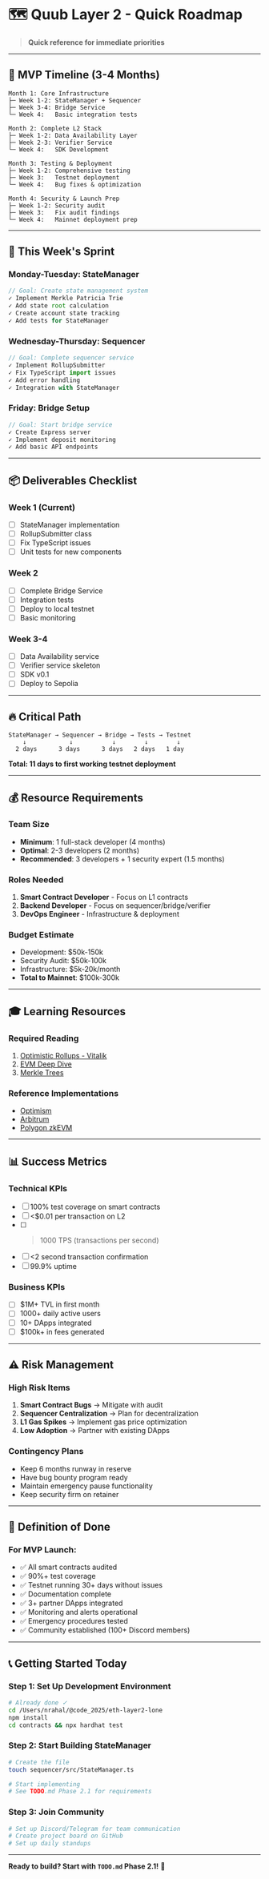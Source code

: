 # 🗺️ Quub Layer 2 - Quick Roadmap

> **Quick reference for immediate priorities**

---

## 🎯 **MVP Timeline (3-4 Months)**

```
Month 1: Core Infrastructure
├─ Week 1-2: StateManager + Sequencer
├─ Week 3-4: Bridge Service
└─ Week 4:   Basic integration tests

Month 2: Complete L2 Stack
├─ Week 1-2: Data Availability Layer
├─ Week 2-3: Verifier Service
└─ Week 4:   SDK Development

Month 3: Testing & Deployment
├─ Week 1-2: Comprehensive testing
├─ Week 3:   Testnet deployment
└─ Week 4:   Bug fixes & optimization

Month 4: Security & Launch Prep
├─ Week 1-2: Security audit
├─ Week 3:   Fix audit findings
└─ Week 4:   Mainnet deployment prep
```

---

## 🚀 **This Week's Sprint**

### **Monday-Tuesday: StateManager**

```typescript
// Goal: Create state management system
✓ Implement Merkle Patricia Trie
✓ Add state root calculation
✓ Create account state tracking
✓ Add tests for StateManager
```

### **Wednesday-Thursday: Sequencer**

```typescript
// Goal: Complete sequencer service
✓ Implement RollupSubmitter
✓ Fix TypeScript import issues
✓ Add error handling
✓ Integration with StateManager
```

### **Friday: Bridge Setup**

```typescript
// Goal: Start bridge service
✓ Create Express server
✓ Implement deposit monitoring
✓ Add basic API endpoints
```

---

## 📦 **Deliverables Checklist**

### **Week 1 (Current)**

- [ ] StateManager implementation
- [ ] RollupSubmitter class
- [ ] Fix TypeScript issues
- [ ] Unit tests for new components

### **Week 2**

- [ ] Complete Bridge Service
- [ ] Integration tests
- [ ] Deploy to local testnet
- [ ] Basic monitoring

### **Week 3-4**

- [ ] Data Availability service
- [ ] Verifier service skeleton
- [ ] SDK v0.1
- [ ] Deploy to Sepolia

---

## 🔥 **Critical Path**

```
StateManager → Sequencer → Bridge → Tests → Testnet
    ↓            ↓           ↓        ↓        ↓
  2 days      3 days      3 days   2 days   1 day
```

**Total: 11 days to first working testnet deployment**

---

## 💰 **Resource Requirements**

### **Team Size**

- **Minimum**: 1 full-stack developer (4 months)
- **Optimal**: 2-3 developers (2 months)
- **Recommended**: 3 developers + 1 security expert (1.5 months)

### **Roles Needed**

1. **Smart Contract Developer** - Focus on L1 contracts
2. **Backend Developer** - Focus on sequencer/bridge/verifier
3. **DevOps Engineer** - Infrastructure & deployment

### **Budget Estimate**

- Development: $50k-150k
- Security Audit: $50k-100k
- Infrastructure: $5k-20k/month
- **Total to Mainnet**: $100k-300k

---

## 🎓 **Learning Resources**

### **Required Reading**

1. [Optimistic Rollups - Vitalik](https://vitalik.ca/general/2021/01/05/rollup.html)
2. [EVM Deep Dive](https://ethereum.org/en/developers/docs/evm/)
3. [Merkle Trees](https://ethereum.org/en/developers/docs/data-structures-and-encoding/patricia-merkle-trie/)

### **Reference Implementations**

- [Optimism](https://github.com/ethereum-optimism/optimism)
- [Arbitrum](https://github.com/OffchainLabs/arbitrum)
- [Polygon zkEVM](https://github.com/0xPolygonHermez)

---

## 📊 **Success Metrics**

### **Technical KPIs**

- [ ] 100% test coverage on smart contracts
- [ ] <$0.01 per transaction on L2
- [ ] > 1000 TPS (transactions per second)
- [ ] <2 second transaction confirmation
- [ ] 99.9% uptime

### **Business KPIs**

- [ ] $1M+ TVL in first month
- [ ] 1000+ daily active users
- [ ] 10+ DApps integrated
- [ ] $100k+ in fees generated

---

## ⚠️ **Risk Management**

### **High Risk Items**

1. **Smart Contract Bugs** → Mitigate with audit
2. **Sequencer Centralization** → Plan for decentralization
3. **L1 Gas Spikes** → Implement gas price optimization
4. **Low Adoption** → Partner with existing DApps

### **Contingency Plans**

- Keep 6 months runway in reserve
- Have bug bounty program ready
- Maintain emergency pause functionality
- Keep security firm on retainer

---

## 🏁 **Definition of Done**

### **For MVP Launch:**

- ✅ All smart contracts audited
- ✅ 90%+ test coverage
- ✅ Testnet running 30+ days without issues
- ✅ Documentation complete
- ✅ 3+ partner DApps integrated
- ✅ Monitoring and alerts operational
- ✅ Emergency procedures tested
- ✅ Community established (100+ Discord members)

---

## 📞 **Getting Started Today**

### **Step 1: Set Up Development Environment**

```bash
# Already done ✓
cd /Users/nrahal/@code_2025/eth-layer2-lone
npm install
cd contracts && npx hardhat test
```

### **Step 2: Start Building StateManager**

```bash
# Create the file
touch sequencer/src/StateManager.ts

# Start implementing
# See TODO.md Phase 2.1 for requirements
```

### **Step 3: Join Community**

```bash
# Set up Discord/Telegram for team communication
# Create project board on GitHub
# Set up daily standups
```

---

**Ready to build? Start with `TODO.md` Phase 2.1!** 🚀
